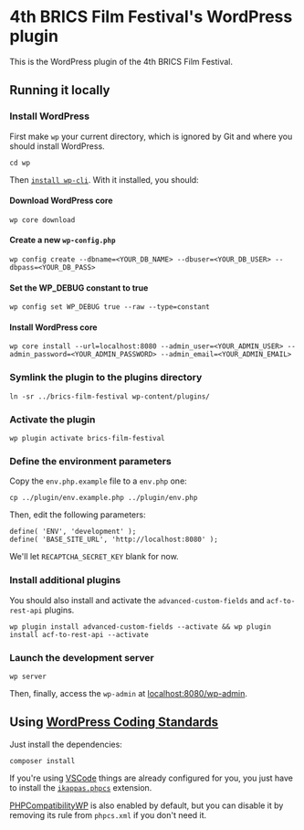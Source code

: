 # 4th BRICS Film Festival's WordPress plugin

This is the WordPress plugin of the 4th BRICS Film Festival.

## Running it locally

### Install WordPress

First make `wp` your current directory, which is ignored by Git and where you should install WordPress.

```[sh]
cd wp
```

Then [`install wp-cli`](https://wp-cli.org/#installing). With it installed, you should:

#### Download WordPress core

```[sh]
wp core download
```

#### Create a new `wp-config.php`

```[sh]
wp config create --dbname=<YOUR_DB_NAME> --dbuser=<YOUR_DB_USER> --dbpass=<YOUR_DB_PASS>
```

#### Set the WP_DEBUG constant to true

```[sh]
wp config set WP_DEBUG true --raw --type=constant
```

#### Install WordPress core

```[sh]
wp core install --url=localhost:8080 --admin_user=<YOUR_ADMIN_USER> --admin_password=<YOUR_ADMIN_PASSWORD> --admin_email=<YOUR_ADMIN_EMAIL>
```

### Symlink the plugin to the plugins directory

```[sh]
ln -sr ../brics-film-festival wp-content/plugins/
```

### Activate the plugin

```[sh]
wp plugin activate brics-film-festival
```

### Define the environment parameters

Copy the `env.php.example` file to a `env.php` one:

```[sh]
cp ../plugin/env.example.php ../plugin/env.php
```

Then, edit the following parameters:

```[php]
define( 'ENV', 'development' );
define( 'BASE_SITE_URL', 'http://localhost:8080' );
```

We'll let `RECAPTCHA_SECRET_KEY` blank for now.

### Install additional plugins

You should also install and activate the `advanced-custom-fields` and `acf-to-rest-api` plugins.

```[sh]
wp plugin install advanced-custom-fields --activate && wp plugin install acf-to-rest-api --activate
```

### Launch the development server

```[sh]
wp server
```

Then, finally, access the `wp-admin` at [localhost:8080/wp-admin](http://localhost:8080/wp-admin).

## Using [WordPress Coding Standards](https://github.com/WordPress/WordPress-Coding-Standards)

Just install the dependencies:

```[sh]
composer install
```

If you're using [VSCode](https://code.visualstudio.com/) things are already configured for you, you just have to install the [`ikappas.phpcs`](https://marketplace.visualstudio.com/items?itemName=ikappas.phpcs) extension.

[PHPCompatibilityWP](https://github.com/PHPCompatibility/PHPCompatibilityWP) is also enabled by default, but you can disable it by removing its rule from `phpcs.xml` if you don't need it.
